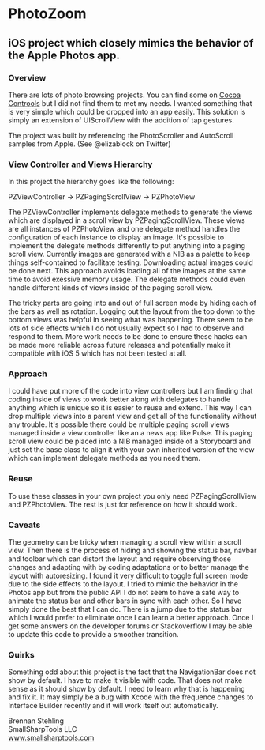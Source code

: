 PhotoZoom
===================

## iOS project which closely mimics the behavior of the Apple Photos app.

### Overview

There are lots of photo browsing projects. You can find some on [Cocoa Controols](http://www.cocoacontrols.com/tags/photo) but I
did not find them to met my needs. I wanted something that is very simple which could be dropped into an app easily. This solution
is simply an extension of UIScrollView with the addition of tap gestures.

The project was built by referencing the PhotoScroller and AutoScroll samples from Apple. (See @elizablock on Twitter)

### View Controller and Views Hierarchy

In this project the hierarchy goes like the following:

PZViewController -> PZPagingScrollView -> PZPhotoView

The PZViewController implements delegate methods to generate the views which are displayed in a scroll view by
PZPagingScrollView. These views are all instances of PZPhotoView and one delegate method handles the configuration
of each instance to display an image. It's possible to implement the delegate methods differently to put anything
into a paging scroll view. Currently images are generated with a NIB as a palette to keep things self-contained to
facilitate testing. Downloading actual images could be done next. This approach avoids loading all of the images at
the same time to avoid exessive memory usage. The delegate methods could even handle different kinds of views inside
of the paging scroll view.

The tricky parts are going into and out of full screen mode by hiding each of the bars as well as rotation. Logging
out the layout from the top down to the bottom views was helpful in seeing what was happening. There seem to be lots
of side effects which I do not usually expect so I had to observe and respond to them. More work needs to be done to
ensure these hacks can be made more reliable across future releases and potentially make it compatible with iOS 5 which
has not been tested at all.

### Approach

I could have put more of the code into view controllers but I am finding that coding inside of views to work better along
with delegates to handle anything which is unique so it is easier to reuse and extend. This way I can drop multiple views 
into a parent view and get all of the functionality without any trouble. It's possible there could be multiple paging scroll 
views managed inside a view controller like an a news app like Pulse. This paging scroll view could be placed into a NIB 
managed inside of a Storyboard and just set the base class to align it with your own inherited version of the view which 
can implement delegate methods as you need them.

### Reuse

To use these classes in your own project you only need PZPagingScrollView and PZPhotoView. The rest is just for reference
on how it should work.

### Caveats

The geometry can be tricky when managing a scroll view within a scroll view. Then there is the process of hiding and showing
the status bar, navbar and toolbar which can distort the layout and require observing those changes and adapting with
by coding adaptations or to better manage the layout with autoresizing. I found it very difficult to toggle full screen
mode due to the side effects to the layout. I tried to mimic the behavior in the Photos app but from the public API I do
not seem to have a safe way to animate the status bar and other bars in sync with each other. So I have simply done the
best that I can do. There is a jump due to the status bar which I would prefer to eliminate once I can learn a better 
approach. Once I get some answers on the developer forums or Stackoverflow I may be able to update this code to provide
a smoother transition.

### Quirks

Something odd about this project is the fact that the NavigationBar does not show by default. I have to make it visible
with code. That does not make sense as it should show by default. I need to learn why that is happening and fix it. It 
may simply be a bug with Xcode with the frequence changes to Interface Builder recently and it will work itself out
automatically.

Brennan Stehling  
SmallSharpTools LLC  
www.smallsharptools.com  
